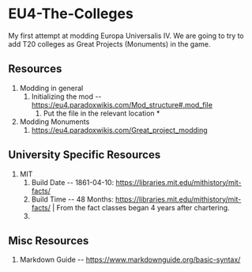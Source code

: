 # EU4-The-Colleges
My first attempt at modding Europa Universalis IV. We are going to try to add T20 colleges as Great Projects (Monuments) in the game.

## Resources
1. Modding in general
	1. Initializing the mod -- https://eu4.paradoxwikis.com/Mod_structure#.mod_file
		1. Put the file in the relevant location
			*
2. Modding Monuments
	1. https://eu4.paradoxwikis.com/Great_project_modding

## University Specific Resources
1. MIT
	1. Build Date -- 1861-04-10: https://libraries.mit.edu/mithistory/mit-facts/
	2. Build Time -- 48 Months: https://libraries.mit.edu/mithistory/mit-facts/ | From the fact classes began 4 years after chartering.
	3. 

## Misc Resources
1. Markdown Guide -- https://www.markdownguide.org/basic-syntax/
